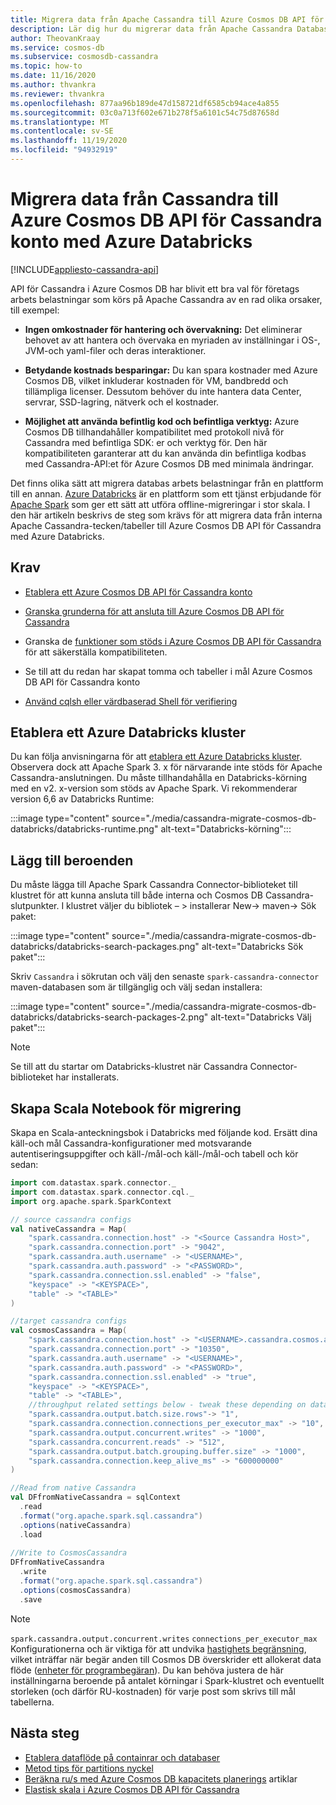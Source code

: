 ```yaml
---
title: Migrera data från Apache Cassandra till Azure Cosmos DB API för Cassandra med Databricks (Spark)
description: Lär dig hur du migrerar data från Apache Cassandra Database till Azure Cosmos DB API för Cassandra med Azure Databricks och Spark.
author: TheovanKraay
ms.service: cosmos-db
ms.subservice: cosmosdb-cassandra
ms.topic: how-to
ms.date: 11/16/2020
ms.author: thvankra
ms.reviewer: thvankra
ms.openlocfilehash: 877aa96b189de47d158721df6585cb94ace4a855
ms.sourcegitcommit: 03c0a713f602e671b278f5a6101c54c75d87658d
ms.translationtype: MT
ms.contentlocale: sv-SE
ms.lasthandoff: 11/19/2020
ms.locfileid: "94932919"
---
```

# <a name="migrate-data-from-cassandra-to-azure-cosmos-db-cassandra-api-account-using-azure-databricks"></a>Migrera data från Cassandra till Azure Cosmos DB API för Cassandra konto med Azure Databricks
[!INCLUDE[appliesto-cassandra-api](includes/appliesto-cassandra-api.md)]

API för Cassandra i Azure Cosmos DB har blivit ett bra val för företags arbets belastningar som körs på Apache Cassandra av en rad olika orsaker, till exempel: 

* **Ingen omkostnader för hantering och övervakning:** Det eliminerar behovet av att hantera och övervaka en myriaden av inställningar i OS-, JVM-och yaml-filer och deras interaktioner.

* **Betydande kostnads besparingar:** Du kan spara kostnader med Azure Cosmos DB, vilket inkluderar kostnaden för VM, bandbredd och tillämpliga licenser. Dessutom behöver du inte hantera data Center, servrar, SSD-lagring, nätverk och el kostnader. 

* **Möjlighet att använda befintlig kod och befintliga verktyg:** Azure Cosmos DB tillhandahåller kompatibilitet med protokoll nivå för Cassandra med befintliga SDK: er och verktyg för. Den här kompatibiliteten garanterar att du kan använda din befintliga kodbas med Cassandra-API:et för Azure Cosmos DB med minimala ändringar.

Det finns olika sätt att migrera databas arbets belastningar från en plattform till en annan. [Azure Databricks](https://azure.microsoft.com/services/databricks/) är en plattform som ett tjänst erbjudande för [Apache Spark](https://spark.apache.org/) som ger ett sätt att utföra offline-migreringar i stor skala. I den här artikeln beskrivs de steg som krävs för att migrera data från interna Apache Cassandra-tecken/tabeller till Azure Cosmos DB API för Cassandra med Azure Databricks.

## <a name="prerequisites"></a>Krav

* [Etablera ett Azure Cosmos DB API för Cassandra konto](create-cassandra-dotnet.md#create-a-database-account)

* [Granska grunderna för att ansluta till Azure Cosmos DB API för Cassandra](cassandra-spark-generic.md)

* Granska de [funktioner som stöds i Azure Cosmos DB API för Cassandra](cassandra-support.md) för att säkerställa kompatibiliteten.

* Se till att du redan har skapat tomma och tabeller i mål Azure Cosmos DB API för Cassandra konto

* [Använd cqlsh eller värdbaserad Shell för verifiering](cassandra-support.md#hosted-cql-shell-preview)

## <a name="provision-an-azure-databricks-cluster"></a>Etablera ett Azure Databricks kluster

Du kan följa anvisningarna för att [etablera ett Azure Databricks kluster](/azure/databricks/scenarios/quickstart-create-databricks-workspace-portal). Observera dock att Apache Spark 3. x för närvarande inte stöds för Apache Cassandra-anslutningen. Du måste tillhandahålla en Databricks-körning med en v2. x-version som stöds av Apache Spark. Vi rekommenderar version 6,6 av Databricks Runtime:

:::image type="content" source="./media/cassandra-migrate-cosmos-db-databricks/databricks-runtime.png" alt-text="Databricks-körning":::


## <a name="add-dependencies"></a>Lägg till beroenden

Du måste lägga till Apache Spark Cassandra Connector-biblioteket till klustret för att kunna ansluta till både interna och Cosmos DB Cassandra-slutpunkter. I klustret väljer du bibliotek – > installerar New-> maven-> Sök paket:

:::image type="content" source="./media/cassandra-migrate-cosmos-db-databricks/databricks-search-packages.png" alt-text="Databricks Sök paket":::

Skriv `Cassandra` i sökrutan och välj den senaste `spark-cassandra-connector` maven-databasen som är tillgänglig och välj sedan installera:

:::image type="content" source="./media/cassandra-migrate-cosmos-db-databricks/databricks-search-packages-2.png" alt-text="Databricks Välj paket":::

> [!NOTE]
> Se till att du startar om Databricks-klustret när Cassandra Connector-biblioteket har installerats.

## <a name="create-scala-notebook-for-migration"></a>Skapa Scala Notebook för migrering

Skapa en Scala-anteckningsbok i Databricks med följande kod. Ersätt dina käll-och mål Cassandra-konfigurationer med motsvarande autentiseringsuppgifter och käll-/mål-och käll-/mål-och tabell och kör sedan:

```scala
import com.datastax.spark.connector._
import com.datastax.spark.connector.cql._
import org.apache.spark.SparkContext

// source cassandra configs
val nativeCassandra = Map( 
    "spark.cassandra.connection.host" -> "<Source Cassandra Host>",
    "spark.cassandra.connection.port" -> "9042",
    "spark.cassandra.auth.username" -> "<USERNAME>",
    "spark.cassandra.auth.password" -> "<PASSWORD>",
    "spark.cassandra.connection.ssl.enabled" -> "false",
    "keyspace" -> "<KEYSPACE>",
    "table" -> "<TABLE>"
)

//target cassandra configs
val cosmosCassandra = Map( 
    "spark.cassandra.connection.host" -> "<USERNAME>.cassandra.cosmos.azure.com",
    "spark.cassandra.connection.port" -> "10350",
    "spark.cassandra.auth.username" -> "<USERNAME>",
    "spark.cassandra.auth.password" -> "<PASSWORD>",
    "spark.cassandra.connection.ssl.enabled" -> "true",
    "keyspace" -> "<KEYSPACE>",
    "table" -> "<TABLE>",
    //throughput related settings below - tweak these depending on data volumes. 
    "spark.cassandra.output.batch.size.rows"-> "1",
    "spark.cassandra.connection.connections_per_executor_max" -> "10",
    "spark.cassandra.output.concurrent.writes" -> "1000",
    "spark.cassandra.concurrent.reads" -> "512",
    "spark.cassandra.output.batch.grouping.buffer.size" -> "1000",
    "spark.cassandra.connection.keep_alive_ms" -> "600000000"
)

//Read from native Cassandra
val DFfromNativeCassandra = sqlContext
  .read
  .format("org.apache.spark.sql.cassandra")
  .options(nativeCassandra)
  .load
  
//Write to CosmosCassandra
DFfromNativeCassandra
  .write
  .format("org.apache.spark.sql.cassandra")
  .options(cosmosCassandra)
  .save
```

> [!NOTE]
> `spark.cassandra.output.concurrent.writes` `connections_per_executor_max` Konfigurationerna och är viktiga för att undvika [hastighets begränsning](https://docs.microsoft.com/samples/azure-samples/azure-cosmos-cassandra-java-retry-sample/azure-cosmos-db-cassandra-java-retry-sample/), vilket inträffar när begär anden till Cosmos DB överskrider ett allokerat data flöde ([enheter för programbegäran](https://docs.microsoft.com/azure/cosmos-db/request-units)). Du kan behöva justera de här inställningarna beroende på antalet körningar i Spark-klustret och eventuellt storleken (och därför RU-kostnaden) för varje post som skrivs till mål tabellerna.

## <a name="next-steps"></a>Nästa steg

* [Etablera dataflöde på containrar och databaser](set-throughput.md) 
* [Metod tips för partitions nyckel](partitioning-overview.md#choose-partitionkey)
* [Beräkna ru/s med Azure Cosmos DB kapacitets planerings](estimate-ru-with-capacity-planner.md) artiklar
* [Elastisk skala i Azure Cosmos DB API för Cassandra](manage-scale-cassandra.md)
